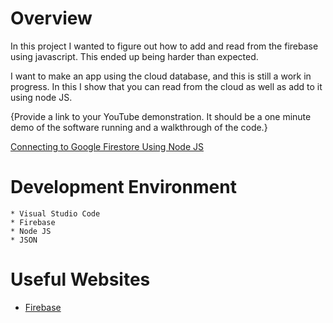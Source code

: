 # Overview

In this project I wanted to figure out how to add and read from the firebase using javascript. This ended up being harder than expected.

I want to make an app using the cloud database, and this is still a work in progress. In this I show that you can read from the cloud as well as add to it using node JS.


{Provide a link to your YouTube demonstration.  It should be a one minute demo of the software running and a walkthrough of the code.}

[Connecting to Google Firestore Using Node JS](https://youtu.be/YwQX7hFSmfU)

# Development Environment

    * Visual Studio Code
    * Firebase
    * Node JS
    * JSON
    

# Useful Websites

* [Firebase](https://firebase.google.com/docs/firestore/quickstart#web-version-9)